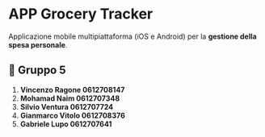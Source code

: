 # APP Grocery Tracker

Applicazione mobile multipiattaforma (iOS e Android) per la **gestione della spesa personale**.  

## 👥 Gruppo 5

1. **Vincenzo Ragone 0612708147**  
2. **Mohamad Naim 0612707348**  
3. **Silvio Ventura 0612707724**  
4. **Gianmarco Vitolo 0612708376**  
5. **Gabriele Lupo 0612707641**  
